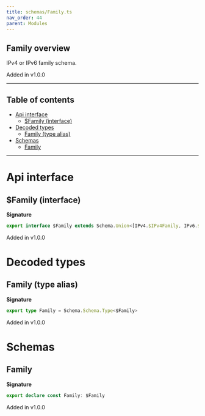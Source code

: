 ```yaml
---
title: schemas/Family.ts
nav_order: 44
parent: Modules
---
```


## Family overview

IPv4 or IPv6 family schema.

Added in v1.0.0

---

<h2 class="text-delta">Table of contents</h2>

- [Api interface](#api-interface)
  - [$Family (interface)](#family-interface)
- [Decoded types](#decoded-types)
  - [Family (type alias)](#family-type-alias)
- [Schemas](#schemas)
  - [Family](#family)

---

# Api interface

## $Family (interface)

**Signature**

```ts
export interface $Family extends Schema.Union<[IPv4.$IPv4Family, IPv6.$IPv6Family]> {}
```

Added in v1.0.0

# Decoded types

## Family (type alias)

**Signature**

```ts
export type Family = Schema.Schema.Type<$Family>
```

Added in v1.0.0

# Schemas

## Family

**Signature**

```ts
export declare const Family: $Family
```

Added in v1.0.0
